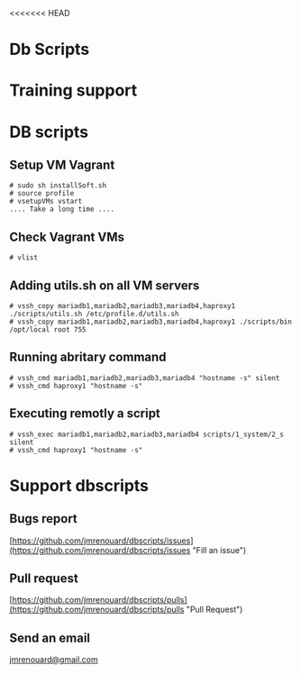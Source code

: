 <<<<<<< HEAD
# Db Scripts
Training support
=======
# DB scripts #

## Setup VM Vagrant ##
```
# sudo sh installSoft.sh
# source profile
# vsetupVMs vstart
.... Take a long time ....
```

## Check Vagrant VMs ##
    # vlist

## Adding utils.sh on all VM servers ##
    # vssh_copy mariadb1,mariadb2,mariadb3,mariadb4,haproxy1 ./scripts/utils.sh /etc/profile.d/utils.sh
    # vssh_copy mariadb1,mariadb2,mariadb3,mariadb4,haproxy1 ./scripts/bin /opt/local root 755

## Running abritary command ##
    # vssh_cmd mariadb1,mariadb2,mariadb3,mariadb4 "hostname -s" silent
    # vssh_cmd haproxy1 "hostname -s"

## Executing remotly a script ##
    # vssh_exec mariadb1,mariadb2,mariadb3,mariadb4 scripts/1_system/2_s silent
    # vssh_cmd haproxy1 "hostname -s"

# Support dbscripts  #
## Bugs report ##
  [https://github.com/jmrenouard/dbscripts/issues](https://github.com/jmrenouard/dbscripts/issues "Fill an issue")

## Pull request ##
  [https://github.com/jmrenouard/dbscripts/pulls](https://github.com/jmrenouard/dbscripts/pulls "Pull Request")

## Send an email ##
  jmrenouard@gmail.com
